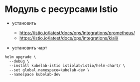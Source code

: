 # Модуль с ресурсами Istio

- установить
    - https://istio.io/latest/docs/ops/integrations/prometheus/
    - https://istio.io/latest/docs/ops/integrations/kiali/

- установить чарт

```shell
helm upgrade \
  --debug \
  --install kubelab-istio istiolab/istio/helm-chart/ \
  --set global.namespace=kubelab-dev \
  --namespace kubelab-dev
```

